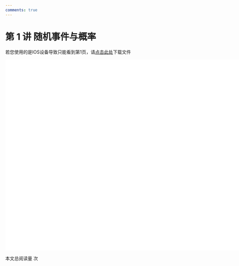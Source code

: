 ```yaml
---
comments: true
---
```


# 第 1 讲 随机事件与概率

<object data="概率论与数理统计 第 1 讲.pdf" type="application/pdf" width="150%" height="800">
    <p>若您使用的是IOS设备导致只能看到第1页，请<a href="概率论与数理统计 第 1 讲.pdf">点击此处</a>下载文件</p>
    <iframe src="概率论与数理统计 第 1 讲.pdf#navpanes=0" width="500%" height="600" frameborder="0"></iframe>
    
</object>

<span id="busuanzi_container_page_pv">本文总阅读量 <span id="busuanzi_value_page_pv"></span> 次</span>